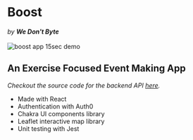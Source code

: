 # Boost

<em>by **We Don't Byte**</em>
<br/>
<br/>
<img src='https://media.giphy.com/media/wQj5rr2DLezIYdlxhF/giphy.gif' alt='boost app 15sec demo' />

## An Exercise Focused Event Making App

<em>Checkout the source code for the backend API [here](https://github.com/SchoolOfCode/project-back-end-we-don-t-byte).</em>

- Made with React
- Authentication with Auth0
- Chakra UI components library
- Leaflet interactive map library
- Unit testing with Jest
